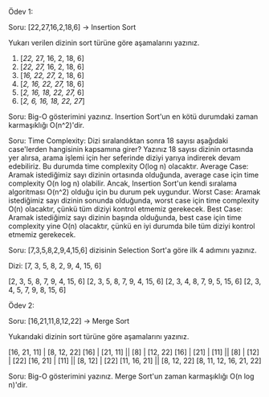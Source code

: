 Ödev 1:

Soru: [22,27,16,2,18,6] -> Insertion Sort

Yukarı verilen dizinin sort türüne göre aşamalarını yazınız.

1. [*22,* 27, 16, 2, 18, 6]
2. [*22, 27,* 16, 2, 18, 6]
3. [*16, 22, 27,* 2, 18, 6]
4. [*2, 16, 22, 27,* 18, 6]
5. [*2, 16, 18, 22, 27,* 6]
6. [*2, 6, 16, 18, 22, 27*]

Soru: Big-O gösterimini yazınız. 
Insertion Sort'un en kötü durumdaki zaman karmaşıklığı O(n^2)'dir.

Soru: Time Complexity: Dizi sıralandıktan sonra 18 sayısı aşağıdaki case'lerden hangisinin kapsamına girer? Yazınız
18 sayısı dizinin ortasında yer alırsa, arama işlemi için her seferinde diziyi yarıya indirerek devam edebiliriz. Bu durumda time complexity O(log n) olacaktır.
Average Case: Aramak istediğimiz sayı dizinin ortasında olduğunda, average case için time complexity O(n log n) olabilir. Ancak, Insertion Sort'un kendi sıralama algoritması O(n^2) olduğu için bu durum pek uygundur.
Worst Case: Aramak istediğimiz sayı dizinin sonunda olduğunda, worst case için time complexity O(n) olacaktır, çünkü tüm diziyi kontrol etmemiz gerekecek.
Best Case: Aramak istediğimiz sayı dizinin başında olduğunda, best case için time complexity yine O(n) olacaktır, çünkü en iyi durumda bile tüm diziyi kontrol etmemiz gerekecek.

Soru: [7,3,5,8,2,9,4,15,6] dizisinin Selection Sort'a göre ilk 4 adımını yazınız.

Dizi: [7, 3, 5, 8, 2, 9, 4, 15, 6]

[2, 3, 5, 8, 7, 9, 4, 15, 6]
[2, 3, 5, 8, 7, 9, 4, 15, 6]
[2, 3, 4, 8, 7, 9, 5, 15, 6]
[2, 3, 4, 5, 7, 9, 8, 15, 6]

Ödev 2:

Soru: [16,21,11,8,12,22] -> Merge Sort

Yukarıdaki dizinin sort türüne göre aşamalarını yazınız.

[16, 21, 11] | [8, 12, 22]
[16] | [21, 11] || [8] | [12, 22]
[16] | [21] | [11] || [8] | [12] | [22]
[16, 21] | [11] || [8, 12] | [22]
[11, 16, 21] || [8, 12, 22]
[8, 11, 12, 16, 21, 22]

Soru: Big-O gösterimini yazınız.
Merge Sort'un zaman karmaşıklığı O(n log n)'dir.
